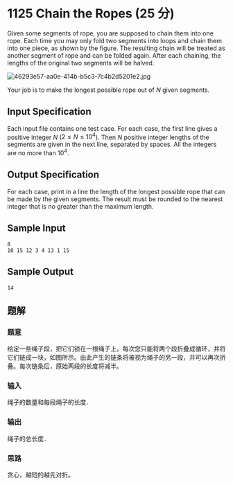 # 1125 Chain the Ropes (25 分)

Given some segments of rope, you are supposed to chain them into one rope. Each time you may only fold two segments into loops and chain them into one piece, as shown by the figure. The resulting chain will be treated as another segment of rope and can be folded again. After each chaining, the lengths of the original two segments will be halved.

<img src="https://images.ptausercontent.com/46293e57-aa0e-414b-b5c3-7c4b2d5201e2.jpg" alt="46293e57-aa0e-414b-b5c3-7c4b2d5201e2.jpg" style="zoom:100%;" />

Your job is to make the longest possible rope out of $N$ given segments.

## Input Specification

Each input file contains one test case. For each case, the first line gives a positive integer $N$ ($2 \le N \le 10^4$). Then $N$ positive integer lengths of the segments are given in the next line, separated by spaces. All the integers are no more than $10^4$.

## Output Specification

For each case, print in a line the length of the longest possible rope that can be made by the given segments. The result must be rounded to the nearest integer that is no greater than the maximum length.

## Sample Input

    8
    10 15 12 3 4 13 1 15

## Sample Output

    14

## 题解

### 题意

给定一些绳子段，把它们锁在一根绳子上。每次您只能将两个段折叠成循环，并将它们链成一块，如图所示。由此产生的链条将被视为绳子的另一段，并可以再次折叠。每次链条后，原始两段的长度将减半。

### 输入

绳子的数量和每段绳子的长度．

### 输出

绳子的总长度．

### 思路

贪心，越短的越先对折。
